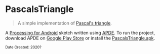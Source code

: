 # PascalsTriangle
> A simple implementation of [Pascal's triangle](https://en.wikipedia.org/wiki/Pascal%27s_triangle).

A [Processing for Android](https://android.processing.org/) sketch written using [APDE](https://github.com/Calsign/APDE).
To run the project, download APDE on [Google Play Store](https://play.google.com/store/apps/details?id=com.calsignlabs.apde) or install the [PascalsTriangle.apk](PascalsTriangle.apk).

<sub>Date Created: 2020?</sub>
